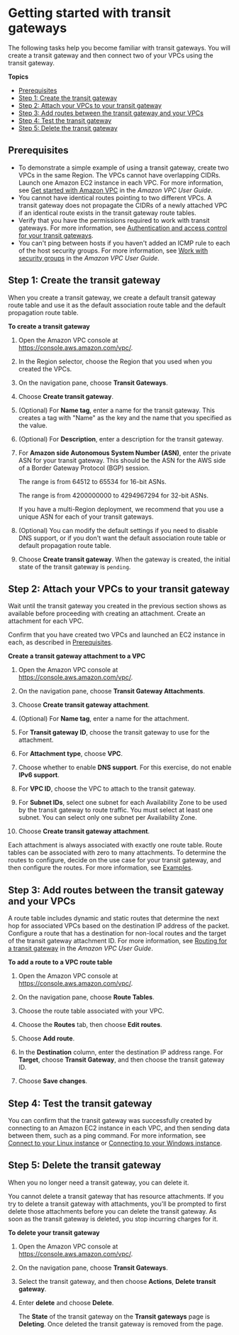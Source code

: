 # Getting started with transit gateways<a name="tgw-getting-started"></a>

The following tasks help you become familiar with transit gateways\. You will create a transit gateway and then connect two of your VPCs using the transit gateway\.

**Topics**
+ [Prerequisites](#tgw-prerequisites)
+ [Step 1: Create the transit gateway](#step-create-tgw)
+ [Step 2: Attach your VPCs to your transit gateway](#step-attach-vpcs)
+ [Step 3: Add routes between the transit gateway and your VPCs](#step-add-routes)
+ [Step 4: Test the transit gateway](#step-test-tgw)
+ [Step 5: Delete the transit gateway](#step-delete-tgw)

## Prerequisites<a name="tgw-prerequisites"></a>
+ To demonstrate a simple example of using a transit gateway, create two VPCs in the same Region\. The VPCs cannot have overlapping CIDRs\. Launch one Amazon EC2 instance in each VPC\. For more information, see [Get started with Amazon VPC](https://docs.aws.amazon.com/vpc/latest/userguide/vpc-getting-started.html) in the *Amazon VPC User Guide*\.
+ You cannot have identical routes pointing to two different VPCs\. A transit gateway does not propagate the CIDRs of a newly attached VPC if an identical route exists in the transit gateway route tables\.
+ Verify that you have the permissions required to work with transit gateways\. For more information, see [Authentication and access control for your transit gateways](transit-gateway-authentication-access-control.md)\.
+ You can't ping between hosts if you haven't added an ICMP rule to each of the host security groups\. For more information, see [Work with security groups](https://docs.aws.amazon.com/vpc/latest/userguide/VPC_SecurityGroups#working-with-security-groups) in the *Amazon VPC User Guide*\.

## Step 1: Create the transit gateway<a name="step-create-tgw"></a>

When you create a transit gateway, we create a default transit gateway route table and use it as the default association route table and the default propagation route table\.

**To create a transit gateway**

1. Open the Amazon VPC console at [https://console\.aws\.amazon\.com/vpc/](https://console.aws.amazon.com/vpc/)\.

1. In the Region selector, choose the Region that you used when you created the VPCs\.

1. On the navigation pane, choose **Transit Gateways**\.

1. Choose **Create transit gateway**\.

1. \(Optional\) For **Name tag**, enter a name for the transit gateway\. This creates a tag with "Name" as the key and the name that you specified as the value\.

1. \(Optional\) For **Description**, enter a description for the transit gateway\.

1. For **Amazon side Autonomous System Number \(ASN\)**, enter the private ASN for your transit gateway\. This should be the ASN for the AWS side of a Border Gateway Protocol \(BGP\) session\.

   The range is from 64512 to 65534 for 16\-bit ASNs\.

   The range is from 4200000000 to 4294967294 for 32\-bit ASNs\.

   If you have a multi\-Region deployment, we recommend that you use a unique ASN for each of your transit gateways\.

1. \(Optional\) You can modify the default settings if you need to disable DNS support, or if you don't want the default association route table or default propagation route table\.

1. Choose **Create transit gateway**\. When the gateway is created, the initial state of the transit gateway is `pending`\.

## Step 2: Attach your VPCs to your transit gateway<a name="step-attach-vpcs"></a>

Wait until the transit gateway you created in the previous section shows as available before proceeding with creating an attachment\. Create an attachment for each VPC\.

Confirm that you have created two VPCs and launched an EC2 instance in each, as described in [Prerequisites](#tgw-prerequisites)\.

**Create a transit gateway attachment to a VPC**

1. Open the Amazon VPC console at [https://console\.aws\.amazon\.com/vpc/](https://console.aws.amazon.com/vpc/)\.

1. On the navigation pane, choose **Transit Gateway Attachments**\.

1. Choose **Create transit gateway attachment**\.

1. \(Optional\) For **Name tag**, enter a name for the attachment\.

1. For **Transit gateway ID**, choose the transit gateway to use for the attachment\.

1. For **Attachment type**, choose **VPC**\.

1. Choose whether to enable **DNS support**\. For this exercise, do not enable **IPv6 support**\.

1. For **VPC ID**, choose the VPC to attach to the transit gateway\.

1. For **Subnet IDs**, select one subnet for each Availability Zone to be used by the transit gateway to route traffic\. You must select at least one subnet\. You can select only one subnet per Availability Zone\.

1. Choose **Create transit gateway attachment**\.

Each attachment is always associated with exactly one route table\. Route tables can be associated with zero to many attachments\. To determine the routes to configure, decide on the use case for your transit gateway, and then configure the routes\. For more information, see [Examples](TGW_Scenarios.md)\.

## Step 3: Add routes between the transit gateway and your VPCs<a name="step-add-routes"></a>

A route table includes dynamic and static routes that determine the next hop for associated VPCs based on the destination IP address of the packet\. Configure a route that has a destination for non\-local routes and the target of the transit gateway attachment ID\. For more information, see [Routing for a transit gateway](https://docs.aws.amazon.com/vpc/latest/userguide/route-table-options.html#route-tables-tgw) in the *Amazon VPC User Guide*\.

**To add a route to a VPC route table**

1. Open the Amazon VPC console at [https://console\.aws\.amazon\.com/vpc/](https://console.aws.amazon.com/vpc/)\.

1. On the navigation pane, choose **Route Tables**\.

1. Choose the route table associated with your VPC\.

1. Choose the **Routes** tab, then choose **Edit routes**\.

1. Choose **Add route**\.

1. In the **Destination** column, enter the destination IP address range\. For **Target**, choose **Transit Gateway**, and then choose the transit gateway ID\.

1. Choose **Save changes**\.

## Step 4: Test the transit gateway<a name="step-test-tgw"></a>

You can confirm that the transit gateway was successfully created by connecting to an Amazon EC2 instance in each VPC, and then sending data between them, such as a ping command\. For more information, see [Connect to your Linux instance](https://docs.aws.amazon.com/AWSEC2/latest/UserGuide/AccessingInstances.html) or [Connecting to your Windows instance](https://docs.aws.amazon.com/AWSEC2/latest/WindowsGuide/connecting_to_windows_instance.html)\.

## Step 5: Delete the transit gateway<a name="step-delete-tgw"></a>

When you no longer need a transit gateway, you can delete it\. 

You cannot delete a transit gateway that has resource attachments\. If you try to delete a transit gateway with attachments, you'll be prompted to first delete those attachments before you can delete the transit gateway\. As soon as the transit gateway is deleted, you stop incurring charges for it\.

**To delete your transit gateway**

1. Open the Amazon VPC console at [https://console\.aws\.amazon\.com/vpc/](https://console.aws.amazon.com/vpc/)\.

1. On the navigation pane, choose **Transit Gateways**\.

1. Select the transit gateway, and then choose **Actions**, **Delete transit gateway**\. 

1. Enter **delete** and choose **Delete**\.

   The **State** of the transit gateway on the **Transit gateways** page is **Deleting**\. Once deleted the transit gateway is removed from the page\. 